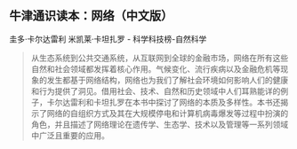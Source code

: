 ## 牛津通识读本：网络（中文版）

圭多·卡尔达雷利 米凯莱·卡坦扎罗  -  科学科技榜-自然科学

> 从生态系统到公共交通系统，从互联网到全球的金融市场，网络在所有这些自然和社会领域都发挥着核心作用。气候变化、流行疾病以及金融危机等现象的发生都基于网络结构，网络也为我们了解社会环境如何影响人们的健康和行为提供了洞见。借用社会、技术、自然和历史领域中人们耳熟能详的例子，卡尔达雷利和卡坦扎罗在本书中探讨了网络的本质及多样性。本书还揭示了网络的自组织方式及其在大规模停电和计算机病毒爆发等过程中扮演的角色，并且描述了网络理论在遗传学、生态学、技术以及管理等一系列领域中广泛且重要的应用。
